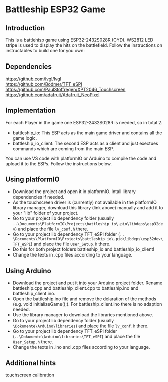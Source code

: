 # Battleship ESP32 Game

## Introduction
This is a battlehisp game using ESP32-2432S028R (CYD).  WS2812 LED stripe is used to display the hits on the battlefield.
Follow the instructions on instructables to build one for you own:

## Dependencies
https://github.com/lvgl/lvgl <br>
https://github.com/Bodmer/TFT_eSPI <br>
https://github.com/PaulStoffregen/XPT2046_Touchscreen <br>
https://github.com/adafruit/Adafruit_NeoPixel <br>

## Implementation
For each Player in the game one ESP32-2432S028R is needed, so in total 2.<br>
- battleship_io: This ESP acts as the main game driver and contains all the game logic. 
- battleship_io_client: The second ESP acts as a client and just exectues commands which are coming from the main ESP.

You can use VS code with platformIO or Arduino to compile the code and upload it to the ESPs. Follow the instructions below.

## Using platformIO
- Download the project and open it in platformIO. Intall library dependencies if needed. 
- As the touchscreen driver is (currently) not available in the platformIO library manager, download this library (link above) manually and add it to your "lib" folder of your project.
- Go to your project lib dependency folder (usually `..\Documents\PlatformIO\Projects\battleship_io\.pio\libdeps\esp32dev`) and place the file `lv_conf.h` there.
- Go to your project lib dependency TFT_eSPI folder (`.. \Documents\PlatformIO\Projects\battleship_io\.pio\libdeps\esp32dev\TFT_eSPI`) and place the file `User_Setup.h` there.
- Do this for both project folders battleship_io and battleship_io_client!
- Change the texts in .cpp files according to your language.

## Using Arduino
- Download the project and put it into your Arduino project folder. Rename battleship.cpp and battleship_client.cpp to battleship.ino and battleship_client.ino.
- Open the battleship.ino file and remove the delaration of the methods (e.g. void initializeGame();). For battleship_client.ino there is no adaption needed.
- Use the library manager to download the libraries mentioned above.
- Go to your project lib dependency folder (usually `\Dokumente\Arduino\libraries`) and place the file `lv_conf.h` there.
- Go to your project lib dependency TFT_eSPI folder (`..\Dokumente\Arduino\libraries\TFT_eSPI`) and place the file `User_Setup.h` there.
- Change the texts in .ino and .cpp files according to your language.

## Additional hints
touchscreen calibration
